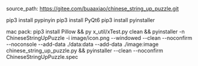 <!-- ------------------------------------------------------------------------
Copyright (c) 2023 project Chinese string up puzzle
This project is licensed under GNU GPL version 2.0 or above
author: buaaxiao
-- ------------------------------------------------------------------------- -->

source_path:
<https://gitee.com/buaaxiao/chinese_string_up_puzzle.git>

pip3 install pypinyin
pip3 install PyQt6
pip3 install pyinstaller

mac pack:
pip3 install Pillow && py x_util/xTest.py clean && pyinstaller -n ChineseStringUpPuzzle -i image/icon.png --windowed --clean --noconfirm --noconsole --add-data ./data:data --add-data ./image:image chinese_string_up_puzzle.py && pyinstaller --clean --noconfirm ChineseStringUpPuzzle.spec
